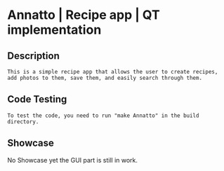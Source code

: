 # Annatto | Recipe app | QT implementation

## Description
    This is a simple recipe app that allows the user to create recipes, 
    add photos to them, save them, and easily search through them.

## Code Testing
    To test the code, you need to run "make Annatto" in the build directory.

## Showcase

No Showcase yet the GUI part is still in work.

